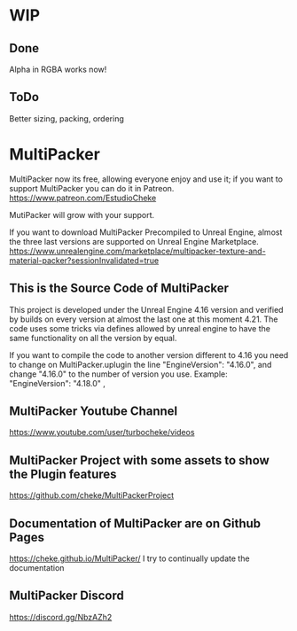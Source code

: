 # WIP
## Done
Alpha in RGBA works now!
## ToDo
Better sizing, packing, ordering

# MultiPacker

MultiPacker now its free, allowing everyone enjoy and use it; if you want to support MultiPacker you can do it in Patreon.
https://www.patreon.com/EstudioCheke

MutiPacker will grow with your support.

If you want to download MultiPacker Precompiled to Unreal Engine, almost the three last versions are supported on Unreal Engine Marketplace.
https://www.unrealengine.com/marketplace/multipacker-texture-and-material-packer?sessionInvalidated=true


## This is the Source Code of MultiPacker

This project is developed under the Unreal Engine 4.16 version and verified by builds on every version at almost the last one at this moment 4.21.
The code uses some tricks via defines allowed by unreal engine to have the same functionality on all the version by equal.

If you want to compile the code to another version different to 4.16 you need to change on MultiPacker.uplugin the line
"EngineVersion": "4.16.0",
and change "4.16.0" to the number of version you use.
Example: "EngineVersion": "4.18.0" ,

## MultiPacker Youtube Channel
https://www.youtube.com/user/turbocheke/videos

## MultiPacker Project with some assets to show the Plugin features
https://github.com/cheke/MultiPackerProject

## Documentation of MultiPacker are on Github Pages
https://cheke.github.io/MultiPacker/
I try to continually update the documentation

## MultiPacker Discord
https://discord.gg/NbzAZh2
